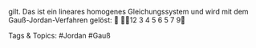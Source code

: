 gilt. Das ist ein lineares homogenes Gleichungssystem und wird mit dem Gauß-Jordan-Verfahren gelöst:

12 3
4 5 6
5 7 9

   Tags & Topics:
   #Jordan
   #Gauß